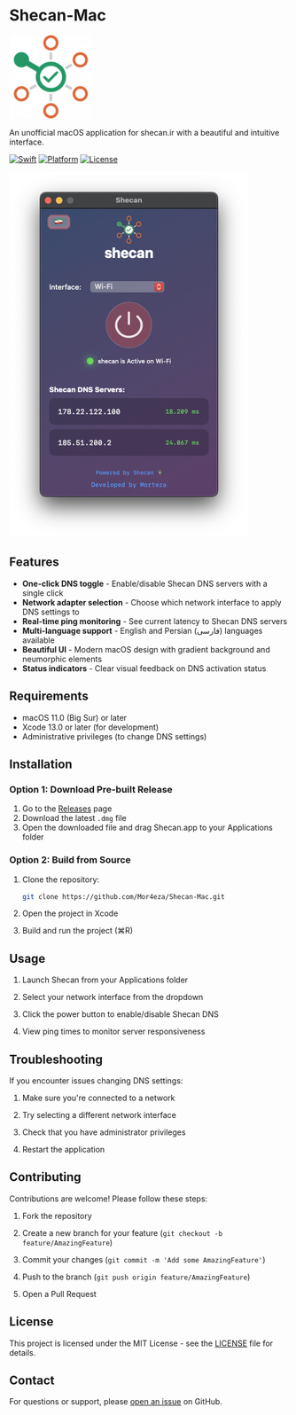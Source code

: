 
# Shecan-Mac

![Shecan Logo](https://github.com/Mor4eza/Shecan-Mac/blob/main/Shecan/Assets.xcassets/shecan.imageset/shecan.png)

An unofficial macOS application for shecan.ir  with a beautiful and intuitive interface.

[![Swift](https://img.shields.io/badge/Swift-5.5-orange.svg)](https://swift.org)
[![Platform](https://img.shields.io/badge/Platform-macOS-blue.svg)](https://developer.apple.com/macos/)
[![License](https://img.shields.io/badge/License-MIT-green.svg)](LICENSE)

![Screenshot](https://github.com/Mor4eza/Shecan-Mac/blob/main/screenshots/screenshot-active.png?raw=true)

## Features

- **One-click DNS toggle** - Enable/disable Shecan DNS servers with a single click
- **Network adapter selection** - Choose which network interface to apply DNS settings to
- **Real-time ping monitoring** - See current latency to Shecan DNS servers
- **Multi-language support** - English and Persian (فارسی) languages available
- **Beautiful UI** - Modern macOS design with gradient background and neumorphic elements
- **Status indicators** - Clear visual feedback on DNS activation status

## Requirements

- macOS 11.0 (Big Sur) or later
- Xcode 13.0 or later (for development)
- Administrative privileges (to change DNS settings)

## Installation

### Option 1: Download Pre-built Release

1. Go to the [Releases](https://github.com/Mor4eza/Shecan-Mac/releases) page
2. Download the latest `.dmg` file
3. Open the downloaded file and drag Shecan.app to your Applications folder

### Option 2: Build from Source

1. Clone the repository:
   ```bash
   git clone https://github.com/Mor4eza/Shecan-Mac.git

2.  Open the project in Xcode
    
3.  Build and run the project (⌘R)
    

## Usage

1.  Launch Shecan from your Applications folder
    
2.  Select your network interface from the dropdown
    
3.  Click the power button to enable/disable Shecan DNS
    
4.  View ping times to monitor server responsiveness


## Troubleshooting

If you encounter issues changing DNS settings:

1.  Make sure you're connected to a network
    
2.  Try selecting a different network interface
    
3.  Check that you have administrator privileges
    
4.  Restart the application
    

## Contributing

Contributions are welcome! Please follow these steps:

1.  Fork the repository
    
2.  Create a new branch for your feature (`git checkout -b feature/AmazingFeature`)
    
3.  Commit your changes (`git commit -m 'Add some AmazingFeature'`)
    
4.  Push to the branch (`git push origin feature/AmazingFeature`)
    
5.  Open a Pull Request
    

## License

This project is licensed under the MIT License - see the  [LICENSE](https://license/)  file for details.

## Contact

For questions or support, please  [open an issue](https://github.com/Mor4eza/Shecan-Mac/issues)  on GitHub.
